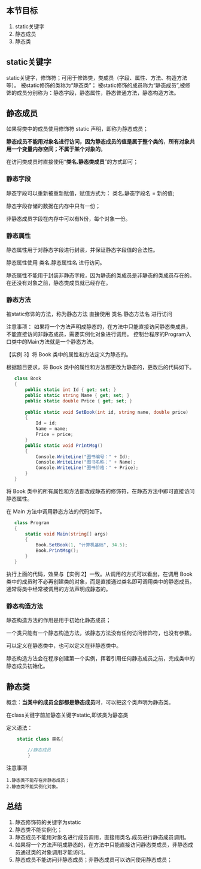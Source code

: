 ## 本节目标
1. static关键字
2. 静态成员
3. 静态类

## static关键字
static关键字，修饰符；可用于修饰类，类成员（字段、属性、方法、构造方法等）。
被static修饰的类称为“静态类”；
被static修饰的成员称为“静态成员”,被修饰的成员分别称为：静态字段，静态属性，静态普通方法，静态构造方法。

## 静态成员

如果将类中的成员使用修饰符 static 声明，即称为静态成员；

**静态成员不能用对象名进行访问，因为静态成员的值是属于整个类的**，**所有对象共用一个变量内存空间；不属于某个对象的**。

在访问类成员时直接使用“**类名.静态类成员**”的方式即可；

### 静态字段

静态字段可以重新被重新赋值，赋值方式为：  类名.静态字段名 = 新的值;

静态字段存储的数据在内存中只有一份；

非静态成员字段在内存中可以有N份，每个对象一份。

### 静态属性

静态属性用于对静态字段进行封装，并保证静态字段值的合法性。

静态属性使用 类名.静态属性名 进行访问。

静态属性不能用于封装非静态字段，因为静态的类成员是非静态的类成员存在的。在还没有对象之前，静态类成员就已经存在。

### 静态方法
被static修饰的方法，称为静态方法
直接使用 类名.静态方法名 进行访问

注意事项：
 如果将一个方法声明成静态的，在方法中只能直接访问静态类成员，不能直接访问非静态成员，需要实例化对象进行调用。
 控制台程序的Program入口类中的Main方法就是一个静态方法。


 【实例 3】将 Book 类中的属性和方法定义为静态的。

 根据题目要求，将 Book 类中的属性和方法都更改为静态的，更改后的代码如下。

 ```C#
 	class Book
 	{
 		public static int Id { get; set; }
 		public static string Name { get; set; }
 		public static double Price { get; set; }
 		
 		public static void SetBook(int id, string name, double price)
 		{
 			Id = id;
 			Name = name;
 			Price = price;
 		}
 		public static void PrintMsg()
 		{
 			Console.WriteLine("图书编号：" + Id);
 			Console.WriteLine("图书名称：" + Name);
 			Console.WriteLine("图书价格：" + Price);
 		}
 	}
 ```

 将 Book 类中的所有属性和方法都改成静态的修饰符，在静态方法中即可直接访问静态属性。

 在 Main 方法中调用静态方法的代码如下。

 ```C#
 	class Program
 	{
 		static void Main(string[] args)
 		{
 			Book.SetBook(1, "计算机基础", 34.5);
 			Book.PrintMsg();
 		}
 	}
 ```

 执行上面的代码，效果与【实例 2】一致。从调用的方式可以看出，在调用 Book 类中的成员时不必再创建类的对象，而是直接通过类名即可调用类中的静态成员。通常将类中经常被调用的方法声明成静态的。


### 静态构造方法

静态构造方法的作用是用于初始化静态成员；

一个类只能有一个静态构造方法，该静态方法没有任何访问修饰符，也没有参数。

可以定义在静态类中，也可以定义在非静态类中。

静态构造方法会在程序创建第一个实例，挥着引用任何静态成员之前，完成类中的静态成员初始化。


## 静态类

概念：**当类中的成员全部都是静态成员**时，可以把这个类声明为静态类。

在class关键字前加静态关键字static,即该类为静态类

定义语法：

```c#
	static class 类名{

		//静态成员
		}
```

注意事项

	1.静态类不能存在非静态成员；
	2.静态类不能实例化对象。

## 总结
1. 静态修饰符的关键字为static
2. 静态类不能实例化；
2. 静态成员不能用对象名进行成员调用，直接用类名.成员进行静态成员调用。
3. 如果将一个方法声明成静态的，在方法中只能直接访问静态类成员，非静态成员通过类的对象调用才能访问。
4. 静态成员不能访问非静态成员；非静态成员可以访问使用静态成员；

